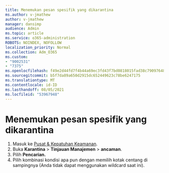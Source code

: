 ```yaml
---
title: Menemukan pesan spesifik yang dikarantina
ms.author: v-jmathew
author: v-jmathew
manager: dansimp
audience: Admin
ms.topic: article
ms.service: o365-administration
ROBOTS: NOINDEX, NOFOLLOW
localization_priority: Normal
ms.collection: Adm_O365
ms.custom:
- "9002531"
- "7375"
ms.openlocfilehash: f49e2d44fd7f4b44a69ec3fd43f7bd0818015fad38c79097648456f53ff6870e
ms.sourcegitcommit: b5f7da89a650d2915dc652449623c78be6247175
ms.translationtype: MT
ms.contentlocale: id-ID
ms.lasthandoff: 08/05/2021
ms.locfileid: "53967948"
---
```

# <a name="find-a-specific-quarantined-message"></a>Menemukan pesan spesifik yang dikarantina

1. Masuk ke [Pusat & Kepatuhan Keamanan](https://go.microsoft.com/fwlink/p/?linkid=2077143).
2. Buka **Karantina**  >  **Tinjauan Manajemen**  >  **ancaman**.
3. Pilih **Pencarian.**
4. Pilih kombinasi kondisi apa pun dengan memilih kotak centang di sampingnya (Anda tidak dapat menggunakan wildcard saat ini).
